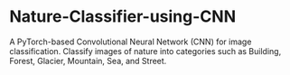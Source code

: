 # Nature-Classifier-using-CNN
A PyTorch-based Convolutional Neural Network (CNN) for image classification. Classify images of nature into categories such as Building, Forest, Glacier, Mountain, Sea, and Street.

